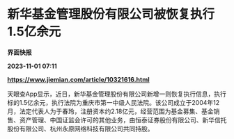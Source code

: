 # 新华基金管理股份有限公司被恢复执行1.5亿余元
**界面快报**

**2023-11-01 07:11**

**https://www.jiemian.com/article/10321616.html**

天眼查App显示，近日，新华基金管理股份有限公司新增一则恢复执行信息，执行标的1.5亿余元，执行法院为重庆市第一中级人民法院。该公司成立于2004年12月，法定代表人为于春玲，注册资本约2.18亿元，经营范围为基金募集、基金销售、资产管理、中国证监会许可的其他业务，由恒泰证券股份有限公司、新华信托股份有限公司、杭州永原网络科技有限公司共同持股。
